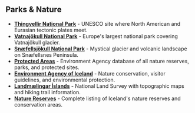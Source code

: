 ## Parks & Nature

- **<a href="https://thingvellir.is" target="_blank">Thingvellir National Park</a>** - UNESCO site where North American and Eurasian tectonic plates meet.
- **<a href="https://vjp.is" target="_blank">Vatnajökull National Park</a>** - Europe's largest national park covering Vatnajökull glacier.
- **<a href="https://snaefellsjokull.is/en" target="_blank">Snæfellsjökull National Park</a>** - Mystical glacier and volcanic landscape on Snæfellsnes Peninsula.
- **<a href="https://www.ust.is/the-environment-agency-of-iceland/protected-areas" target="_blank">Protected Areas</a>** - Environment Agency database of all nature reserves, parks, and protected sites.
- **<a href="https://www.umhverfisstofnun.is/en" target="_blank">Environment Agency of Iceland</a>** - Nature conservation, visitor guidelines, and environmental protection.
- **<a href="https://www.lmi.is/en" target="_blank">Landmælingar Íslands</a>** - National Land Survey with topographic maps and hiking trail information.
- **<a href="https://www.ust.is/landvernd/fridlyst-svaedi" target="_blank">Nature Reserves</a>** - Complete listing of Iceland's nature reserves and conservation areas.